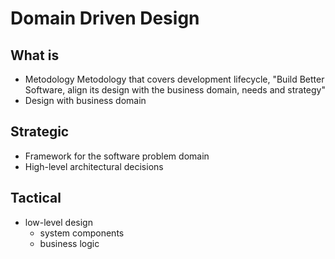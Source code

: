 # Domain Driven Design

## What is

- Metodology
Metodology that covers development lifecycle, "Build Better Software, align its design with the business domain, needs and strategy"
- Design with business domain

## Strategic

- Framework for the software problem domain
- High-level architectural decisions

## Tactical

- low-level design
  - system components
  - business logic
